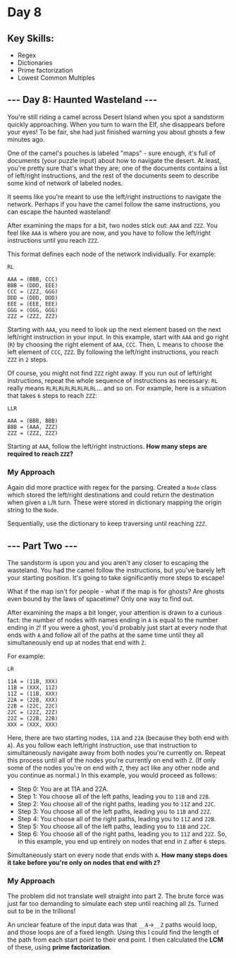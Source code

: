 # Day 8
## Key Skills: 

- Regex
- Dictionaries
- Prime factorization
- Lowest Common Multiples
  
## --- Day 8: Haunted Wasteland ---

You're still riding a camel across Desert Island when you spot a sandstorm quickly approaching. 
When you turn to warn the Elf, she disappears before your eyes! To be fair, she had just finished warning you about ghosts a few minutes ago.

One of the camel's pouches is labeled "maps" - sure enough, it's full of documents (your puzzle input) about how to navigate the desert. 
At least, you're pretty sure that's what they are; one of the documents contains a list of left/right instructions, and the rest of the documents seem to describe some kind of network of labeled nodes.

It seems like you're meant to use the left/right instructions to navigate the network. Perhaps if you have the camel follow the same instructions, you can escape the haunted wasteland!

After examining the maps for a bit, two nodes stick out: ```AAA``` and ```ZZZ```. You feel like ```AAA``` is where you are now, and you have to follow the left/right instructions until you reach ```ZZZ```.

This format defines each node of the network individually. For example:

```
RL

AAA = (BBB, CCC)
BBB = (DDD, EEE)
CCC = (ZZZ, GGG)
DDD = (DDD, DDD)
EEE = (EEE, EEE)
GGG = (GGG, GGG)
ZZZ = (ZZZ, ZZZ)
```

Starting with ```AAA```, you need to look up the next element based on the next left/right instruction in your input. 
In this example, start with ```AAA``` and go right (```R```) by choosing the right element of ```AAA```, ```CCC```. 
Then, L means to choose the left element of ```CCC```, ```ZZZ```. By following the left/right instructions, you reach ```ZZZ``` in ```2``` steps.

Of course, you might not find ```ZZZ``` right away. 
If you run out of left/right instructions, repeat the whole sequence of instructions as necessary: ```RL``` really means ```RLRLRLRLRLRLRLRL```... and so on. 
For example, here is a situation that takes ```6``` steps to reach ```ZZZ```:

```
LLR

AAA = (BBB, BBB)
BBB = (AAA, ZZZ)
ZZZ = (ZZZ, ZZZ)
```
Starting at ```AAA```, follow the left/right instructions. **How many steps are required to reach ```ZZZ```?**

### My Approach
Again did more practice with regex for the parsing.
Created a ```Node``` class which stored the left/right destinations and could return the destination when given a ```L```/```R``` turn.
These were stored in dictionary mapping the origin string to the ```Node```.

Sequentially, use the dictionary to keep traversing until reaching ```ZZZ```.

## --- Part Two ---

The sandstorm is upon you and you aren't any closer to escaping the wasteland. 
You had the camel follow the instructions, but you've barely left your starting position. 
It's going to take significantly more steps to escape!

What if the map isn't for people - what if the map is for ghosts? 
Are ghosts even bound by the laws of spacetime? Only one way to find out.

After examining the maps a bit longer, your attention is drawn to a curious fact: the number of nodes with names ending in ```A``` is equal to the number ending in ```Z```! 
If you were a ghost, you'd probably just start at every node that ends with ```A``` and follow all of the paths at the same time until they all simultaneously end up at nodes that end with ```Z```.

For example:
```
LR

11A = (11B, XXX)
11B = (XXX, 11Z)
11Z = (11B, XXX)
22A = (22B, XXX)
22B = (22C, 22C)
22C = (22Z, 22Z)
22Z = (22B, 22B)
XXX = (XXX, XXX)
```

Here, there are two starting nodes, ```11A``` and ```22A``` (because they both end with ```A```). 
As you follow each left/right instruction, use that instruction to simultaneously navigate away from both nodes you're currently on. 
Repeat this process until all of the nodes you're currently on end with ```Z```. 
(If only some of the nodes you're on end with ```Z```, they act like any other node and you continue as normal.) 
In this example, you would proceed as follows:

- Step 0: You are at 11A and 22A.
- Step 1: You choose all of the left paths, leading you to ```11B``` and ```22B```.
- Step 2: You choose all of the right paths, leading you to ```11Z``` and ```22C```.
- Step 3: You choose all of the left paths, leading you to ```11B``` and ```22Z```.
- Step 4: You choose all of the right paths, leading you to ```11Z``` and ```22B```.
- Step 5: You choose all of the left paths, leading you to ```11B``` and ```22C```.
- Step 6: You choose all of the right paths, leading you to ```11Z``` and ```22Z```.
So, in this example, you end up entirely on nodes that end in ```Z``` after ```6``` steps.

Simultaneously start on every node that ends with ```A```. 
**How many steps does it take before you're only on nodes that end with ```Z```?**

### My Approach
The problem did not translate well straight into part 2. The brute force was just far too demanding to simulate each step until reaching all ```Z```s. 
Turned out to be in the trillions!

An unclear feature of the input data was that ```__A```->```__Z``` paths would loop, and those loops are of a fixed length.
Using this I could find the length of the path from each start point to their end point.
I then calculated the **LCM** of these, using **prime factorization**.


